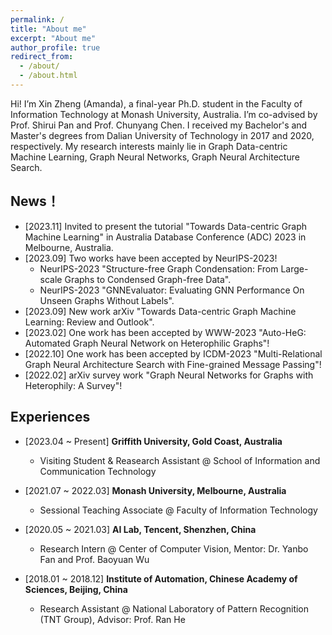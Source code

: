 ```yaml
---
permalink: /
title: "About me"
excerpt: "About me"
author_profile: true
redirect_from: 
  - /about/
  - /about.html
---
```


Hi! I’m Xin Zheng (Amanda), a final-year Ph.D. student in the Faculty of Information Technology at Monash University, Australia. I’m co-advised by Prof. Shirui Pan and Prof. Chunyang Chen. I received my Bachelor's and Master's degrees from Dalian University of Technology in 2017 and 2020, respectively. My research interests mainly lie in Graph Data-centric Machine Learning, Graph Neural Networks, Graph Neural Architecture Search.


## News！
- [2023.11] Invited to present the tutorial "Towards Data-centric Graph Machine Learning" in Australia Database Conference (ADC) 2023 in Melbourne, Australia.
- [2023.09] Two works have been accepted by NeurIPS-2023!
  - NeurIPS-2023 "Structure-free Graph Condensation: From Large-scale Graphs to Condensed Graph-free Data".
  - NeurIPS-2023 "GNNEvaluator: Evaluating GNN Performance On Unseen Graphs Without Labels". 
- [2023.09] New work arXiv "Towards Data-centric Graph Machine Learning: Review and Outlook". 
- [2023.02] One work has been accepted by WWW-2023 "Auto-HeG: Automated Graph Neural Network on Heterophilic Graphs"!
- [2022.10] One work has been accepted by ICDM-2023 "Multi-Relational Graph Neural Architecture Search with Fine-grained Message Passing"!
- [2022.02] arXiv survey work "Graph Neural Networks for Graphs with Heterophily: A Survey"!

## Experiences
- [2023.04 ~ Present] **Griffith University, Gold Coast, Australia**
  - Visiting Student & Reasearch Assistant @ School of Information and Communication Technology
- [2021.07 ~ 2022.03] **Monash University, Melbourne, Australia**
  - Sessional Teaching Associate @ Faculty of Information Technology

- [2020.05 ~ 2021.03] **AI Lab, Tencent, Shenzhen, China**
  - Research Intern @ Center of Computer Vision, Mentor: Dr. Yanbo Fan and Prof. Baoyuan Wu

- [2018.01 ~ 2018.12] **Institute of Automation, Chinese Academy of Sciences, Beijing, China**
  - Research Assistant @ National Laboratory of Pattern Recognition (TNT Group), Advisor: Prof. Ran He
